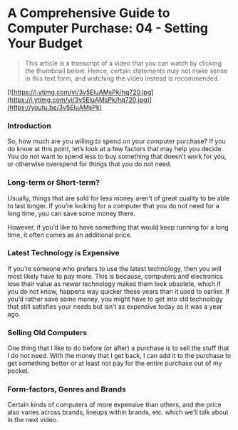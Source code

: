 # A Comprehensive Guide to Computer Purchase: 04 - Setting Your Budget

> This article is a transcript of a video that you can watch by clicking the thumbnail below. Hence, certain statements may not make sense in this text form, and watching the video instead is recommended.

[![https://i.ytimg.com/vi/3v5EluAMsPk/hq720.jpg](https://i.ytimg.com/vi/3v5EluAMsPk/hq720.jpg)](https://youtu.be/3v5EluAMsPk)

### Introduction

So, how much are you willing to spend on your computer purchase? If you do know at this point, let’s look at a few factors that may help you decide. You do not want to spend less to buy something that doesn’t work for you, or otherwise overspend for things that you do not need.

### Long-term or Short-term?

Usually, things that are sold for less money aren’t of great quality to be able to last longer. If you’re looking for a computer that you do not need for a long time, you can save some money there.

However, if you’d like to have something that would keep running for a long time, it often comes as an additional price.

### Latest Technology is Expensive

If you’re someone who prefers to use the latest technology, then you will most likely have to pay more. This is because, computers and electronics lose their value as newer technology makes them look obsolete, which if you do not know, happens way quicker these years than it used to earlier. If you’d rather save some money, you might have to get into old technology that still satisfies your needs but isn’t as expensive today as it was a year ago.

### Selling Old Computers

One thing that I like to do before (or after) a purchase is to sell the stuff that I do not need. With the money that I get back, I can add it to the purchase to get something better or at least not pay for the entire purchase out of my pocket.

### Form-factors, Genres and Brands

Certain kinds of computers of more expensive than others, and the price also varies across brands, lineups within brands, etc. which we’ll talk about in the next video.
